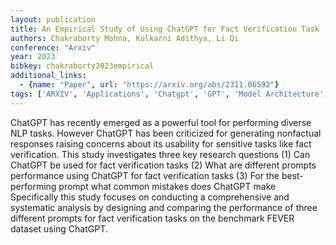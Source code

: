 ```yaml
---
layout: publication
title: An Empirical Study of Using ChatGPT for Fact Verification Task
authors: Chakraborty Mohna, Kulkarni Adithya, Li Qi
conference: "Arxiv"
year: 2023
bibkey: chakraborty2023empirical
additional_links:
  - {name: "Paper", url: "https://arxiv.org/abs/2311.06592"}
tags: ['ARXIV', 'Applications', 'Chatgpt', 'GPT', 'Model Architecture', 'NLP', 'Tools']
---
```

ChatGPT has recently emerged as a powerful tool for performing diverse NLP tasks. However ChatGPT has been criticized for generating nonfactual responses raising concerns about its usability for sensitive tasks like fact verification. This study investigates three key research questions (1) Can ChatGPT be used for fact verification tasks (2) What are different prompts performance using ChatGPT for fact verification tasks (3) For the best-performing prompt what common mistakes does ChatGPT make Specifically this study focuses on conducting a comprehensive and systematic analysis by designing and comparing the performance of three different prompts for fact verification tasks on the benchmark FEVER dataset using ChatGPT.

